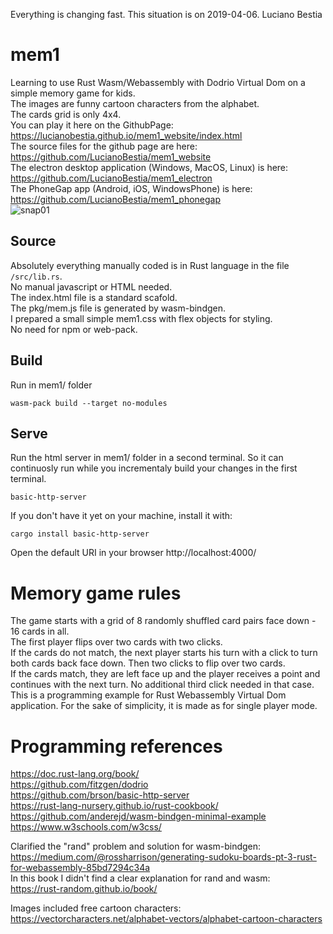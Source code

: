 Everything is changing fast. This situation is on 2019-04-06. Luciano Bestia
# mem1
Learning to use Rust Wasm/Webassembly with Dodrio Virtual Dom on a simple memory game for kids.  
The images are funny cartoon characters from the alphabet.  
The cards grid is only 4x4.  
You can play it here on the GithubPage:  
https://lucianobestia.github.io/mem1_website/index.html  
The source files for the github page are here:  
https://github.com/LucianoBestia/mem1_website  
The electron desktop application (Windows, MacOS, Linux) is here:  
https://github.com/LucianoBestia/mem1_electron  
The PhoneGap app (Android, iOS, WindowsPhone) is here:  
https://github.com/LucianoBestia/mem1_phonegap  
![snap01](https://user-images.githubusercontent.com/31509965/55587238-181e8200-5755-11e9-88eb-f8fb62be581e.png)
## Source
Absolutely everything manually coded is in Rust language in the file `/src/lib.rs`.  
No manual javascript or HTML needed.  
The index.html file is a standard scafold.  
The pkg/mem.js file is generated by wasm-bindgen.  
I prepared a small simple mem1.css with flex objects for styling.   
No need for npm or web-pack.
## Build
Run in mem1/ folder
```
wasm-pack build --target no-modules
```
## Serve
Run the html server in mem1/ folder in a second terminal.
So it can continuosly run while you incrementaly build your changes in the first terminal.
```
basic-http-server
```
If you don't have it yet on your machine, install it with:
```
cargo install basic-http-server
```
Open the default URI in your browser
http://localhost:4000/  
# Memory game rules
The game starts with a grid of 8 randomly shuffled card pairs face down - 16 cards in all.  
The first player flips over two cards with two clicks.  
If the cards do not match, the next player starts his turn with a click to turn both cards back face down. Then two clicks to flip over two cards.  
If the cards match, they are left face up and the player receives a point and continues with the next turn. No additional third click needed in that case.  
This is a programming example for Rust Webassembly Virtual Dom application. 
For the sake of simplicity, it is made as for single player mode. 
# Programming references
https://doc.rust-lang.org/book/  
https://github.com/fitzgen/dodrio  
https://github.com/brson/basic-http-server    
https://rust-lang-nursery.github.io/rust-cookbook/    
https://github.com/anderejd/wasm-bindgen-minimal-example  
https://www.w3schools.com/w3css/  

Clarified the "rand" problem and solution for wasm-bindgen:  
https://medium.com/@rossharrison/generating-sudoku-boards-pt-3-rust-for-webassembly-85bd7294c34a  
In this book I didn't find a clear explanation for rand and wasm:  
https://rust-random.github.io/book/  

Images included free cartoon characters:  
https://vectorcharacters.net/alphabet-vectors/alphabet-cartoon-characters  


